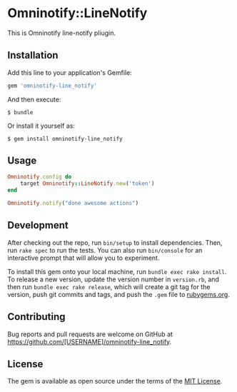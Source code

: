 # Omninotify::LineNotify

This is Omninotify line-notify pliugin.

## Installation

Add this line to your application's Gemfile:

```ruby
gem 'omninotify-line_notify'
```

And then execute:

    $ bundle

Or install it yourself as:

    $ gem install omninotify-line_notify

## Usage

```ruby
Omninotify.config do
	target Omninotify::LineNotify.new('token')
end

Omninotify.notify("done awesome actions")
```

## Development

After checking out the repo, run `bin/setup` to install dependencies. Then, run `rake spec` to run the tests. You can also run `bin/console` for an interactive prompt that will allow you to experiment.

To install this gem onto your local machine, run `bundle exec rake install`. To release a new version, update the version number in `version.rb`, and then run `bundle exec rake release`, which will create a git tag for the version, push git commits and tags, and push the `.gem` file to [rubygems.org](https://rubygems.org).

## Contributing

Bug reports and pull requests are welcome on GitHub at https://github.com/[USERNAME]/omninotify-line_notify.


## License

The gem is available as open source under the terms of the [MIT License](http://opensource.org/licenses/MIT).
